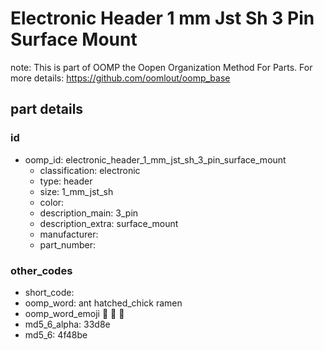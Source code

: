 # Electronic Header 1 mm Jst Sh 3 Pin Surface Mount  

note: This is part of OOMP the Oopen Organization Method For Parts. For more details: https://github.com/oomlout/oomp_base

##  part details





### id
* oomp_id: electronic_header_1_mm_jst_sh_3_pin_surface_mount
  * classification: electronic
  * type: header
  * size: 1_mm_jst_sh
  * color: 
  * description_main: 3_pin
  * description_extra: surface_mount
  * manufacturer: 
  * part_number: 

### other_codes
* short_code: 
* oomp_word: ant hatched_chick ramen
* oomp_word_emoji :ant: :hatched_chick: :ramen:
* md5_6_alpha: 33d8e
* md5_6: 4f48be